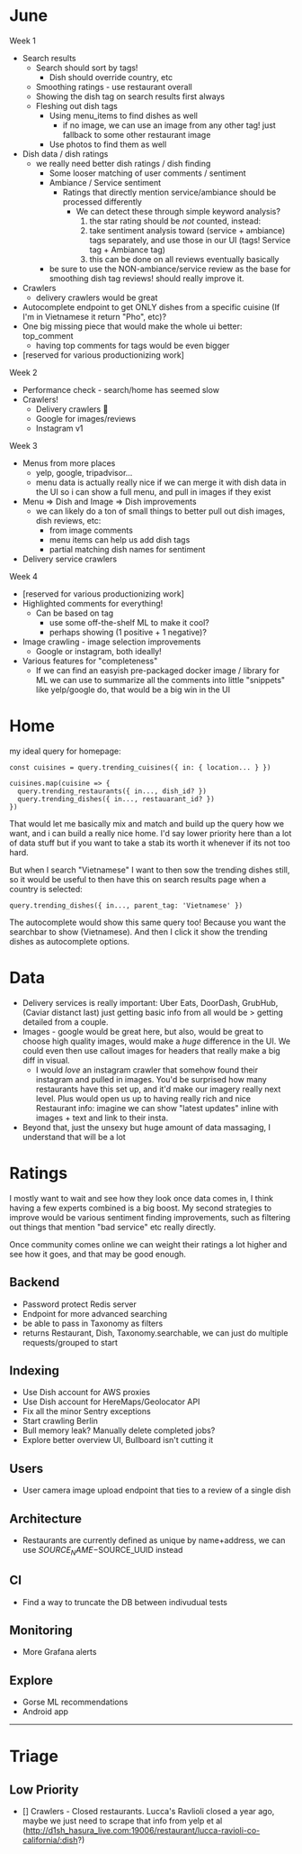 # June

Week 1

- Search results
  - Search should sort by tags!
    - Dish should override country, etc
  - Smoothing ratings - use restaurant overall
  - Showing the dish tag on search results first always
  - Fleshing out dish tags
    - Using menu_items to find dishes as well
      - if no image, we can use an image from any other tag! just fallback to some other restaurant image
    - Use photos to find them as well
- Dish data / dish ratings
  - we really need better dish ratings / dish finding
    - Some looser matching of user comments / sentiment
    - Ambiance / Service sentiment
      - Ratings that directly mention service/ambiance should be processed differently
        - We can detect these through simple keyword analysis?
          1. the star rating should be _not_ counted, instead:
          2. take sentiment analysis toward (service + ambiance) tags separately, and use those in our UI (tags! Service tag + Ambiance tag)
          3. this can be done on all reviews eventually basically
    - be sure to use the NON-ambiance/service review as the base for smoothing dish tag reviews! should really improve it.
- Crawlers
  - delivery crawlers would be great
- Autocomplete endpoint to get ONLY dishes from a specific cuisine (If I'm in Vietnamese it return "Pho", etc)?
- One big missing piece that would make the whole ui better: top_comment
  - having top comments for tags would be even bigger
- [reserved for various productionizing work]

Week 2

- Performance check - search/home has seemed slow
- Crawlers!
  - Delivery crawlers 🚚
  - Google for images/reviews
  - Instagram v1

Week 3

- Menus from more places
  - yelp, google, tripadvisor...
  - menu data is actually really nice if we can merge it with dish data in the UI so i can show a full menu, and pull in images if they exist
- Menu => Dish and Image => Dish improvements
  - we can likely do a ton of small things to better pull out dish images, dish reviews, etc:
    - from image comments
    - menu items can help us add dish tags
    - partial matching dish names for sentiment
- Delivery service crawlers

Week 4

- [reserved for various productionizing work]
- Highlighted comments for everything!
  - Can be based on tag
    - use some off-the-shelf ML to make it cool?
    - perhaps showing (1 positive + 1 negative)?
- Image crawling - image selection improvements
  - Google or instagram, both ideally!
- Various features for "completeness"
  - If we can find an easyish pre-packaged docker image / library for ML we can use to summarize all the comments into little "snippets" like yelp/google do, that would be a big win in the UI

# Home

my ideal query for homepage:

```
const cuisines = query.trending_cuisines({ in: { location... } })

cuisines.map(cuisine => {
  query.trending_restaurants({ in..., dish_id? })
  query.trending_dishes({ in..., restauarant_id? })
})
```

That would let me basically mix and match and build up the query how we want, and i can build a really nice home. I'd say lower priority here than a lot of data stuff but if you want to take a stab its worth it whenever if its not too hard.

But when I search "Vietnamese" I want to then sow the trending dishes still, so it would be useful to then have this on search results page when a country is selected:

```
query.trending_dishes({ in..., parent_tag: 'Vietnamese' })
```

The autocomplete would show this same query too! Because you want the searchbar to show (Vietnamese). And then I click it show the trending dishes as autocomplete options.

# Data

- Delivery services is really important: Uber Eats, DoorDash, GrubHub, (Caviar distanct last) just getting basic info from all would be > getting detailed from a couple.
- Images - google would be great here, but also, would be great to choose high quality images, would make a _huge_ difference in the UI. We could even then use callout images for headers that really make a big diff in visual.
  - I would _love_ an instagram crawler that somehow found their instagram and pulled in images. You'd be surprised how many restaurants have this set up, and it'd make our imagery really next level. Plus would open us up to having really rich and nice Restaurant info: imagine we can show "latest updates" inline with images + text and link to their insta.
- Beyond that, just the unsexy but huge amount of data massaging, I understand that will be a lot

# Ratings

I mostly want to wait and see how they look once data comes in, I think having a few experts combined is a big boost. My second strategies to improve would be various sentiment finding improvements, such as filtering out things that mention "bad service" etc really directly.

Once community comes online we can weight their ratings a lot higher and see how it goes, and that may be good enough.

## Backend

- Password protect Redis server
- Endpoint for more advanced searching
- be able to pass in Taxonomy as filters
- returns Restaurant, Dish, Taxonomy.searchable, we can just do multiple requests/grouped to start

## Indexing

- Use Dish account for AWS proxies
- Use Dish account for HereMaps/Geolocator API
- Fix all the minor Sentry exceptions
- Start crawling Berlin
- Bull memory leak? Manually delete completed jobs?
- Explore better overview UI, Bullboard isn't cutting it

## Users

- User camera image upload endpoint that ties to a review of a single dish

## Architecture

- Restaurants are currently defined as unique by name+address, we can use $SOURCE_NAME-$SOURCE_UUID instead

## CI

- Find a way to truncate the DB between indivudual tests

## Monitoring

- More Grafana alerts

## Explore

- Gorse ML recommendations
- Android app

---

# Triage

## Low Priority

- [] Crawlers - Closed restaurants. Lucca's Ravlioli closed a year ago, maybe we just need to scrape that info from yelp et al (http://d1sh_hasura_live.com:19006/restaurant/lucca-ravioli-co-california/:dish?)
